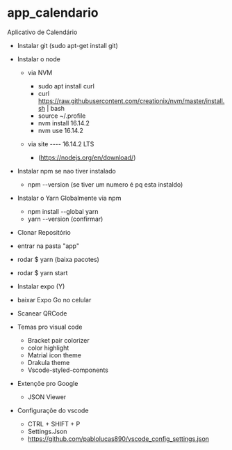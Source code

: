 # app_calendario
Aplicativo de Calendário

- Instalar git (sudo apt-get install git)
- Instalar o node
	- via NVM
		- sudo apt install curl
		- curl https://raw.githubusercontent.com/creationix/nvm/master/install.sh | bash 
		- source ~/.profile	
		- nvm install 16.14.2
		- nvm use 16.14.2

	- via site ---- 16.14.2 LTS
		- (https://nodejs.org/en/download/)
- Instalar npm se nao tiver instalado
	- npm --version (se tiver um numero é pq esta instaldo)
- Instalar o Yarn Globalmente via npm
	- npm install --global yarn
	- yarn --version (confirmar)
- Clonar Repositório
- entrar na pasta "app"
- rodar $ yarn (baixa pacotes)
- rodar $ yarn start
- Instalar expo (Y)
- baixar Expo Go no celular
- Scanear QRCode

- Temas pro visual code

	- Bracket pair colorizer
	- color highlight
	- Matrial icon theme
	- Drakula theme
	- Vscode-styled-components

- Extençõe pro Google

	- JSON Viewer

- Configuraçõe do vscode
	- CTRL + SHIFT + P
	- Settings.Json
	- https://github.com/pablolucas890/vscode_config_settings.json